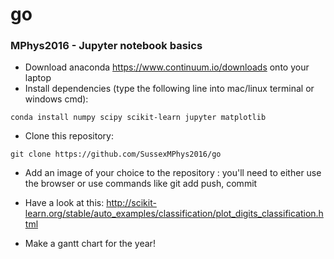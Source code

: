# go
### MPhys2016 - Jupyter notebook basics

   * Download anaconda https://www.continuum.io/downloads onto your laptop
   * Install dependencies (type the following line into mac/linux terminal or windows cmd):
```
conda install numpy scipy scikit-learn jupyter matplotlib
```
   * Clone this repository:
```
git clone https://github.com/SussexMPhys2016/go
```
   * Add an image of your choice to the repository : you'll need to either use the browser or use commands like git add push, commit
   
   * Have a look at this: http://scikit-learn.org/stable/auto_examples/classification/plot_digits_classification.html
   * Make a gantt chart for the year!
